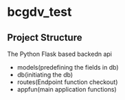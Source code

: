 # bcgdv_test


## Project Structure
The Python Flask based backedn api
  * models(predefining the fields in db)
  * db(initiating the db)
  * routes(Endpoint function checkout)
  * appfun(main application functions)
